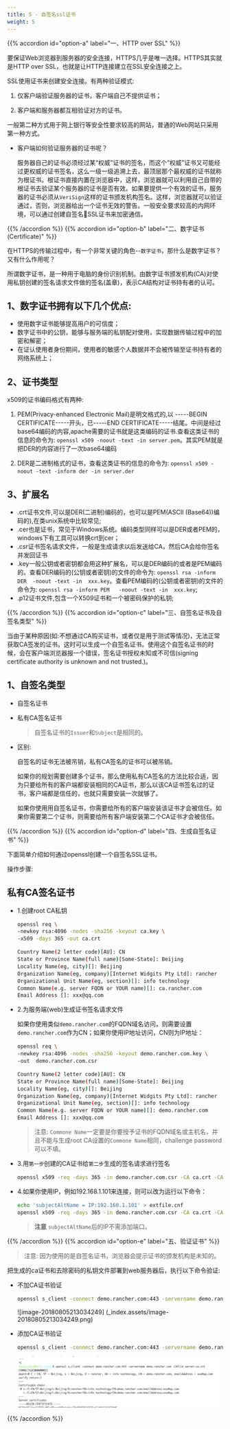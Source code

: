 ```yaml
---
title: 5 - 自签名ssl证书
weight: 5
---
```


{{% accordion id="option-a" label="一、HTTP over SSL" %}}

要保证Web浏览器到服务器的安全连接，HTTPS几乎是唯一选择。HTTPS其实就是HTTP over SSL，也就是让HTTP连接建立在SSL安全连接之上。

SSL使用证书来创建安全连接。有两种验证模式:

1. 仅客户端验证服务器的证书，客户端自己不提供证书；

2. 客户端和服务器都互相验证对方的证书。

一般第二种方式用于网上银行等安全性要求较高的网站，普通的Web网站只采用第一种方式。

- 客户端如何验证服务器的证书呢？

    服务器自己的证书必须经过某“权威”证书的签名，而这个“权威”证书又可能经过更权威的证书签名，这么一级一级追溯上去，最顶层那个最权威的证书就称为根证书。根证书直接内置在浏览器中，这样，浏览器就可以利用自己自带的根证书去验证某个服务器的证书是否有效。如果要提供一个有效的证书，服务器的证书必须从`VeriSign`这样的证书颁发机构签名。这样，浏览器就可以验证通过，否则，浏览器给出一个证书无效的警告。一般安全要求较高的内网环境，可以通过创建自签名SSL证书来加密通信。

{{% /accordion %}}
{{% accordion id="option-b" label="二、数字证书(Certificate)" %}}

在HTTPS的传输过程中，有一个非常关键的角色--`数字证书`，那什么是数字证书？又有什么作用呢？

所谓数字证书，是一种用于电脑的身份识别机制。由数字证书颁发机构(CA)对使用私钥创建的签名请求文件做的签名(盖章)，表示CA结构对证书持有者的认可。

## 1、数字证书拥有以下几个优点:

- 使用数字证书能够提高用户的可信度；
- 数字证书中的公钥，能够与服务端的私钥配对使用，实现数据传输过程中的加密和解密；
- 在证认使用者身份期间，使用者的敏感个人数据并不会被传输至证书持有者的网络系统上；

## 2、证书类型

x509的证书编码格式有两种:

1. PEM(Privacy-enhanced Electronic Mail)是明文格式的,以 -----BEGIN CERTIFICATE-----开头，已-----END CERTIFICATE-----结尾。中间是经过base64编码的内容,apache需要的证书就是这类编码的证书.查看这类证书的信息的命令为: `openssl x509 -noout -text -in server.pem`。其实PEM就是把DER的内容进行了一次base64编码

2. DER是二进制格式的证书，查看这类证书的信息的命令为: `openssl x509 -noout -text -inform der -in server.der`

## 3、扩展名

- .crt证书文件,可以是DER(二进制)编码的，也可以是PEM(ASCII (Base64))编码的),在类unix系统中比较常见;
- .cer也是证书，常见于Windows系统。编码类型同样可以是DER或者PEM的，windows下有工具可以转换crt到cer；
- .csr证书签名请求文件，一般是生成请求以后发送给CA，然后CA会给你签名并发回证书
- .key一般公钥或者密钥都会用这种扩展名，可以是DER编码的或者是PEM编码的。查看DER编码的(公钥或者密钥)的文件的命令为: `openssl rsa -inform DER  -noout -text -in  xxx.key`。查看PEM编码的(公钥或者密钥)的文件的命令为: `openssl rsa -inform PEM   -noout -text -in  xxx.key`;
- .p12证书文件,包含一个X509证书和一个被密码保护的私钥;

{{% /accordion %}}
{{% accordion id="option-c" label="三、自签名证书及自签名类型" %}}

当由于某种原因(如:不想通过CA购买证书，或者仅是用于测试等情况)，无法正常获取CA签发的证书。这时可以生成一个自签名证书。使用这个自签名证书的时候，会在客户端浏览器报一个错误，签名证书授权未知或不可信(signing certificate authority is unknown and not trusted.)。

## 1、自签名类型

- 自签名证书
- 私有CA签名证书

  >自签名证书的`Issuer`和`Subject`是相同的。

- 区别:

    自签名的证书无法被吊销，私有CA签名的证书可以被吊销。

    如果你的规划需要创建多个证书，那么使用私有CA签名的方法比较合适，因为只要给所有的客户端都安装相同的CA证书，那么以该CA证书签名过的证书，客户端都是信任的，也就只需要安装一次就够了。

    如果你使用用自签名证书，你需要给所有的客户端安装该证书才会被信任。如果你需要第二个证书，则需要给所有客户端安装第二个CA证书才会被信任。

{{% /accordion %}}
{{% accordion id="option-d" label="四、生成自签名证书" %}}

下面简单介绍如何通过openssl创建一个自签名SSL证书。

操作步骤:

## 私有CA签名证书

- 1.创建root CA私钥

    ```bash
    openssl req \
    -newkey rsa:4096 -nodes -sha256 -keyout ca.key \
    -x509 -days 365 -out ca.crt
    ```

    ```bash
    Country Name(2 letter code)[AU]: CN
    State or Province Name(full name)[Some-State]: Beijing
    Locality Name(eg, city)[]: Beijing
    Organization Name(eg, company)[Internet Widgits Pty Ltd]: rancher
    Organizational Unit Name(eg, section)[]: info technology
    Common Name(e.g. server FQDN or YOUR name)[]: ca.rancher.com
    Email Address []: xxx@qq.com
    ```

- 2.为服务端(web)生成证书签名请求文件

    如果你使用类似`demo.rancher.com`的FQDN域名访问，则需要设置`demo.rancher.com`作为CN；如果你使用IP地址访问，CN则为IP地址：

    ```bash
    openssl req \
    -newkey rsa:4096 -nodes -sha256 -keyout demo.rancher.com.key \
    -out  demo.rancher.com.csr
    ```

    ```bash
    Country Name(2 letter code)[AU]: CN
    State or Province Name(full name)[Some-State]: Beijing
    Locality Name(eg, city)[]: Beijing
    Organization Name(eg, company)[Internet Widgits Pty Ltd]: rancher
    Organizational Unit Name(eg, section)[]: info technology
    Common Name(e.g. server FQDN or YOUR name)[]: demo.rancher.com
    Email Address []: xxx@qq.com
    ```
    >注意: `Commone Name`一定要是你要授予证书的FQDN域名或主机名，并且不能与生成root CA设置的`Commone Name`相同，challenge password可以不填。

- 3.用`第一步`创建的CA证书给`第二步`生成的签名请求进行签名

    ```bash
    openssl x509 -req -days 365 -in demo.rancher.com.csr -CA ca.crt -CAkey ca.key -CAcreateserial -out demo.rancher.com.crt
    ```
- 4.如果你使用IP，例如192.168.1.101来连接，则可以改为运行以下命令：

    ```bash
    echo 'subjectAltName = IP:192.168.1.101' > extfile.cnf
    openssl x509 -req -days 365 -in demo.rancher.com.csr -CA ca.crt -CAkey ca.key -CAcreateserial -extfile extfile.cnf -out  demo.rancher.com.crt
    ```
    > **注意** `subjectAltName`后的IP不需添加端口。

{{% /accordion %}}
{{% accordion id="option-e" label="五、验证证书" %}}

>注意: 因为使用的是自签名证书，浏览器会提示证书的颁发机构是未知的。

把生成的ca证书和去除密码的私钥文件部署到web服务器后，执行以下命令验证:

- 不加CA证书验证

    ```bash
    openssl s_client -connect demo.rancher.com:443 -servername demo.rancher.com
    ```
    ![image-20180805213034249] (_index.assets/image-20180805213034249.png)

- 添加CA证书验证

    ```bash
    openssl s_client -connect demo.rancher.com:443 -servername demo.rancher.com -CAfile server-ca.crt
    ```
    ![image-20180805213123781](_index.assets/image-20180805213123781.png)

{{% /accordion %}}